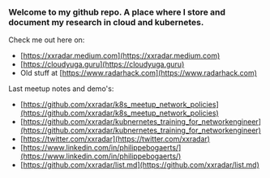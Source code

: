 ### Welcome to my github repo. A place where I store and document my research in cloud and kubernetes.

Check me out here on: <br>
- [https://xxradar.medium.com](https://xxradar.medium.com)
- [https://cloudyuga.guru](https://cloudyuga.guru)
- Old stuff at [https://www.radarhack.com](https://www.radarhack.com)

Last meetup notes and demo's:<br>
- [https://github.com/xxradar/k8s_meetup_network_policies](https://github.com/xxradar/k8s_meetup_network_policies)
- [https://github.com/xxradar/kubnernetes_training_for_networkengineer](https://github.com/xxradar/kubnernetes_training_for_networkengineer)
- [https://twitter.com/xxradar](https://twitter.com/xxradar)
- [https://www.linkedin.com/in/philippebogaerts/](https://www.linkedin.com/in/philippebogaerts/)
- [https://github.com/xxradar/list.md](https://github.com/xxradar/list.md)
